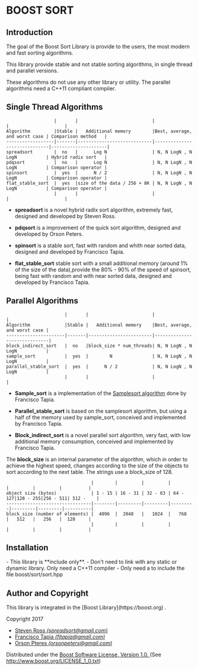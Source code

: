 <h1>BOOST SORT</H1>

<H2>Introduction</h2>

The goal of the Boost Sort Library is provide to the users, the most modern and fast sorting algorithms.

This library provide stable and not stable sorting algorithms, in single thread and parallel versions.

These algorithms do not use any other library or utility. The parallel algorithms need a C++11 compliant compiler.

<h2>Single Thread Algorithms</h2>


                      |       |                            |                              |                     |
    Algorithm         |Stable |   Additional memory        |Best, average, and worst case | Comparison method   |
    ------------------|-------|----------------------------|------------------------------|---------------------|
    spreadsort        |  no   |      Log N                 | N, N LogN , N LogN           | Hybrid radix sort   |
    pdqsort           |  no   |      Log N                 | N, N LogN , N LogN           | Comparison operator |
    spinsort          |  yes  |      N / 2                 | N, N LogN , N LogN           | Comparison operator |
    flat_stable_sort  |  yes  |size of the data / 256 + 8K | N, N LogN , N LogN           | Comparison operator |
                      |       |                            |                              |                     |


- **spreadsort** is a novel hybrid radix sort algorithm, extremely fast, designed and developed by Steven Ross.

- **pdqsort** is a improvement of the quick sort algorithm, designed and developed by Orson Peters.

- **spinsort** is a stable sort, fast with random and whith near sorted data, designed and developed by Francisco Tapia.

- **flat_stable_sort** stable sort with a small additional memory (around 1% of the size of the data),provide the 80% - 90% of the speed of spinsort, being fast with random and with near sorted data, designed and developed by Francisco Tapia.


<h2>Parallel Algorithms</h2>


                          |       |                        |                              |
    Algorithm             |Stable |   Additional memory    |Best, average, and worst case |
    ----------------------|-------|------------------------|------------------------------|
    block_indirect_sort   |  no   |block_size * num_threads| N, N LogN , N LogN           |
    sample_sort           |  yes  |        N               | N, N LogN , N LogN           |
    parallel_stable_sort  |  yes  |      N / 2             | N, N LogN , N LogN           |
                          |       |                        |                              |


- **Sample_sort** is a implementation of the [Samplesort algorithm](https://en.wikipedia.org/wiki/Samplesort)  done by Francisco Tapia.

- **Parallel_stable_sort** is based on the samplesort algorithm, but using a half of the memory used by sample_sort, conceived and implemented by Francisco Tapia.

- **Block_indirect_sort** is a novel parallel sort algorithm, very fast, with low additional memory consumption, conceived and implemented by Francisco Tapia.

The **block_size** is an internal parameter of the algorithm, which in order to achieve the
highest speed, changes according to the size of the objects to sort according to the next table. The strings use a block_size of 128.


                                    |        |         |         |         |         |         |          |
    object size (bytes)             | 1 - 15 | 16 - 31 | 32 - 63 | 64 - 127|128 - 255|256 - 511| 512 -    |
    --------------------------------|--------|---------|---------|---------|---------|---------|----------|
    block_size (number of elements) |  4096  |  2048   |   1024  |   768   |   512   |   256   |  128     |
                                    |        |         |         |         |         |         |          |


<h2>Installation </h2>
- This library is **include only**.
- Don't need to link with any static or dynamic library. Only need a C++11 compiler
- Only need a to include the file boost/sort/sort.hpp


<h2>Author and Copyright</h2>
This library is integrated in the [Boost Library](https://boost.org) .


Copyright 2017

- [Steven Ross *(spreadsort@gmail.com)* ](mail:spreadsort@gmail.com)
- [Francisco Tapia *(fjtapia@gmail.com)* ](mail:fjtapia@gmail.com)
- [Orson Pteres *(orsonpeters@gmail.com)* ](mail:orsonpeters@gmail.com)

Distributed under the [Boost Software License, Version 1.0. ](http://www.boost.org/LICENSE_1_0.txt)  (See http://www.boost.org/LICENSE_1_0.txt)

